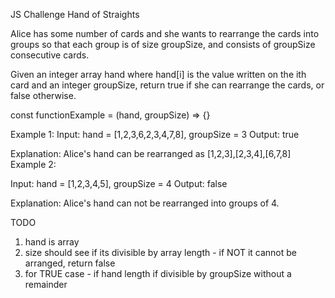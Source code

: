 JS Challenge
Hand of Straights

Alice has some number of cards and she wants to rearrange the cards into groups so that each group is of size groupSize, and consists of groupSize consecutive cards.

Given an integer array hand where hand[i] is the value written on the ith card and an integer groupSize, return true if she can rearrange the cards, or false otherwise.

const functionExample = (hand, groupSize) => {}


Example 1:
Input: hand = [1,2,3,6,2,3,4,7,8], groupSize = 3
Output: true

Explanation: Alice's hand can be rearranged as [1,2,3],[2,3,4],[6,7,8]
Example 2:

Input: hand = [1,2,3,4,5], groupSize = 4
Output: false

Explanation: Alice's hand can not be rearranged into groups of 4.

TODO
1. hand is array
2. size should see if its divisible by array length - if NOT it cannot be arranged, return false
3. for TRUE case - if hand length if divisible by groupSize without a remainder